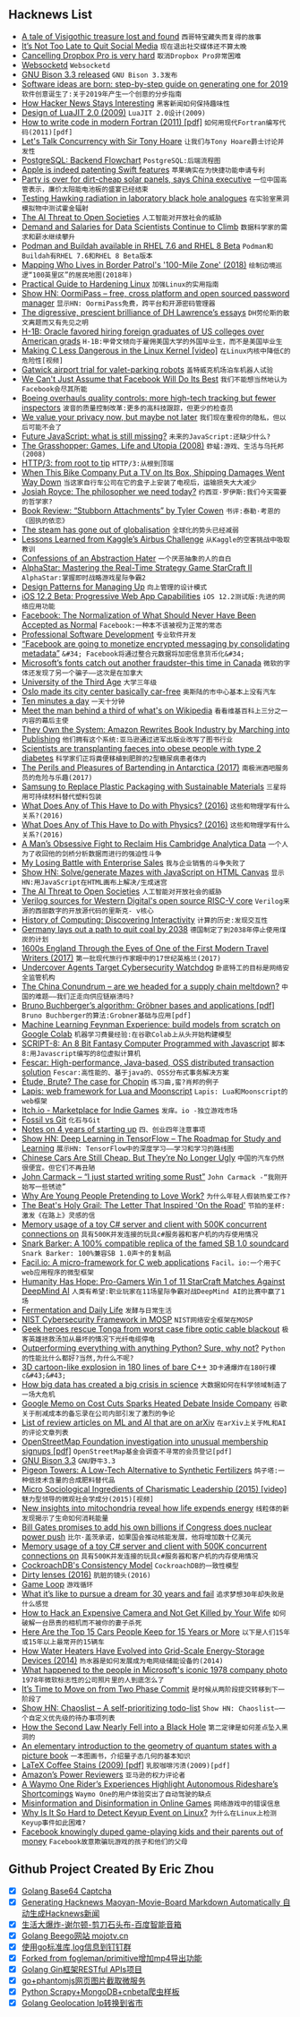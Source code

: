 ## Hacknews List


- [A tale of Visigothic treasure lost and found](http://www.thehistoryblog.com/archives/53993)  `西哥特宝藏失而复得的故事`
- [It’s Not Too Late to Quit Social Media](https://www.wsj.com/articles/its-not-too-late-to-quit-social-media-11548457601)  `现在退出社交媒体还不算太晚`
- [Cancelling Dropbox Pro is very hard](https://www.useloom.com/share/8d148b2be54444909e8408398ab07f83)  `取消Dropbox Pro非常困难`
- [Websocketd](http://websocketd.com/)  `Websocketd`
- [GNU Bison 3.3 released](http://savannah.gnu.org/forum/forum.php?forum_id=9357)  `GNU Bison 3.3发布`
- [Software ideas are born: step-by-step guide on generating one for 2019](https://www.mindk.com/blog/how-software-ideas-are-born/)  `软件创意诞生了:关于2019年产生一个创意的分步指南`
- [How Hacker News Stays Interesting](https://jameshfisher.com/2019/01/26/how-hacker-news-stays-interesting.html)  `黑客新闻如何保持趣味性`
- [Design of LuaJIT 2.0 (2009)](http://lua-users.org/lists/lua-l/2009-11/msg00089.html)  `LuaJIT 2.0设计(2009)`
- [How to write code in modern Fortran (2011) [pdf]](https://www.tacc.utexas.edu/documents/13601/162125/fortran_class.pdf)  `如何用现代Fortran编写代码(2011)[pdf]`
- [Let&#39;s Talk Concurrency with Sir Tony Hoare](https://www.erlang-solutions.com/blog/let-s-talkconcurrency-with-sir-tony-hoare.html)  `让我们与Tony Hoare爵士讨论并发性`
- [PostgreSQL: Backend Flowchart](https://www.postgresql.org/developer/backend/)  `PostgreSQL:后端流程图`
- [Apple is indeed patenting Swift features](https://forums.swift.org/t/apple-is-indeed-patenting-swift-features/19779)  `苹果确实在为快捷功能申请专利`
- [Party is over for dirt-cheap solar panels, says China executive](https://www.reuters.com/article/us-davos-meeting-solar-gcl-idUSKCN1PI2OQ)  `一位中国高管表示，廉价太阳能电池板的盛宴已经结束`
- [Testing Hawking radiation in laboratory black hole analogues](https://phys.org/news/2019-01-hawking-laboratory-black-hole-analogues.html)  `在实验室黑洞模拟物中测试霍金辐射`
- [The AI Threat to Open Societies](https://www.georgesoros.com/2019/01/24/remarks-delivered-at-the-world-economic-forum-2/)  `人工智能对开放社会的威胁`
- [Demand and Salaries for Data Scientists Continue to Climb](https://spectrum.ieee.org/view-from-the-valley/at-work/tech-careers/demand-and-salaries-for-data-scientists-continue-to-climb)  `数据科学家的需求和薪水继续攀升`
- [Podman and Buildah available in RHEL 7.6 and RHEL 8 Beta](https://developers.redhat.com/blog/2018/11/20/buildah-podman-containers-without-daemons/)  `Podman和Buildah有RHEL 7.6和RHEL 8 Beta版本`
- [Mapping Who Lives in Border Patrol&#39;s &#39;100-Mile Zone&#39; (2018)](https://www.citylab.com/equity/2018/05/who-lives-in-border-patrols-100-mile-zone-probably-you-mapped/558275/)  `绘制边境巡逻“100英里区”的居民地图(2018年)`
- [Practical Guide to Hardening Linux](https://github.com/trimstray/the-practical-linux-hardening-guide)  `加强Linux的实用指南`
- [Show HN: OormiPass – free, cross platform and open sourced password manager](item?id=19005665)  `显示HN: OormiPass免费，跨平台和开源密码管理器`
- [The digressive, prescient brilliance of DH Lawrence’s essays](https://www.newstatesman.com/culture/books/2019/01/our-perpetual-contemporary-digressive-prescient-brilliance-dh-lawrence-s)  `DH劳伦斯的散文离题而又有先见之明`
- [H-1B: Oracle favored hiring foreign graduates of US colleges over American grads](https://www.mercurynews.com/2019/01/25/h-1b-oracle-favored-hiring-foreign-graduates-of-u-s-colleges-over-american-grads-feds-allege)  `H-1B:甲骨文倾向于雇佣美国大学的外国毕业生，而不是美国毕业生`
- [Making C Less Dangerous in the Linux Kernel [video]](https://www.youtube.com/watch?v=FY9SbqTO5GQ)  `在Linux内核中降低C的危险性[视频]`
- [Gatwick airport trial for valet-parking robots](https://www.standard.co.uk/tech/gatwick-airport-trial-for-valetparking-robots-will-cut-hassle-for-travellers-a4046406.html)  `盖特威克机场泊车机器人试验`
- [We Can&#39;t Just Assume that Facebook Will Do Its Best](https://www.zeit.de/digital/internet/2019-01/privacy-katarina-barley-data-protection-facebook-ad-targeting-mark-zuckerberg)  `我们不能想当然地认为Facebook会尽其所能`
- [Boeing overhauls quality controls: more high-tech tracking but fewer inspectors](https://www.seattletimes.com/business/boeing-aerospace/boeing-overhauls-its-quality-controls-more-high-tech-tracking-but-fewer-inspectors/)  `波音的质量控制改革:更多的高科技跟踪，但更少的检查员`
- [We value your privacy now, but maybe not later](https://raimue.blog/2019/01/26/we-value-your-privacy-now-but-maybe-not-later/)  `我们现在重视你的隐私，但以后可能不会了`
- [Future JavaScript: what is still missing?](http://2ality.com/2019/01/future-js.html)  `未来的JavaScript:还缺少什么?`
- [The Grasshopper: Games, Life and Utopia (2008)](https://books.google.nl/books/about/The_Grasshopper.html?id=G9z4wjVB_0wC)  `蚱蜢:游戏、生活与乌托邦(2008)`
- [HTTP/3: from root to tip](https://blog.cloudflare.com/http-3-from-root-to-tip/)  `HTTP/3:从根到顶端`
- [When This Bike Company Put a TV on Its Box, Shipping Damages Went Way Down](https://www.bicycling.com/news/a20027122/vanmoof-tv-on-box-damaged-bikes/)  `当这家自行车公司在它的盒子上安装了电视后，运输损失大大减少`
- [Josiah Royce:  The philosopher we need today?](https://www.nytimes.com/2019/01/24/opinion/josiah-royce-loyalty.html)  `约西亚·罗伊斯:我们今天需要的哲学家?`
- [Book Review: “Stubborn Attachments” by Tyler Cowen](https://noahpinionblog.blogspot.com/2019/01/book-review-stubborn-attachments-by.html)  `书评:泰勒·考恩的《固执的依恋》`
- [The steam has gone out of globalisation](https://www.economist.com/leaders/2019/01/24/the-steam-has-gone-out-of-globalisation)  `全球化的势头已经减弱`
- [Lessons Learned from Kaggle’s Airbus Challenge](https://medium.com/@YassineAlouini/lessons-learned-from-kaggles-airbus-challenge-252e25c5efac)  `从Kaggle的空客挑战中吸取教训`
- [Confessions of an Abstraction Hater](http://250bpm.com/blog:144)  `一个厌恶抽象的人的自白`
- [AlphaStar: Mastering the Real-Time Strategy Game StarCraft II](https://deepmind.com/blog/alphastar-mastering-real-time-strategy-game-starcraft-ii/)  `AlphaStar:掌握即时战略游戏星际争霸2`
- [Design Patterns for Managing Up](https://queue.acm.org/detail.cfm?id=3308563)  `向上管理的设计模式`
- [iOS 12.2 Beta: Progressive Web App Capabilities](https://twitter.com/mhartington/status/1089292031548145666)  `iOS 12.2测试版:先进的网络应用功能`
- [Facebook: The Normalization of What Should Never Have Been Accepted as Normal](https://www.forbes.com/sites/enriquedans/2019/01/26/facebook-the-normalization-of-what-should-never-have-been-accepted-as-normal/#690c52831e41)  `Facebook:一种本不该被视为正常的常态`
- [Professional Software Development](https://mixmastamyk.bitbucket.io/pro_soft_dev/index.html)  `专业软件开发`
- [“Facebook are going to monetize encrypted messaging by consolidating metadata”](https://threader.app/thread/1088914192847917056)  `&#34; Facebook将通过整合元数据将加密信息货币化&#34;`
- [Microsoft’s fonts catch out another fraudster–this time in Canada](https://arstechnica.com/gadgets/2019/01/microsofts-fonts-catch-out-another-fraudster-this-time-in-canada/)  `微软的字体还发现了另一个骗子——这次是在加拿大`
- [University of the Third Age](https://en.wikipedia.org/wiki/University_of_the_Third_Age)  `大学三年级`
- [Oslo made its city center basically car-free](https://www.fastcompany.com/90294948/what-happened-when-oslo-decided-to-make-its-downtown-basically-car-free)  `奥斯陆的市中心基本上没有汽车`
- [Ten minutes a day](https://medium.com/@alexallain/ten-minutes-a-day-e2fa1084f924)  `一天十分钟`
- [Meet the man behind a third of what&#39;s on Wikipedia](https://www.cbsnews.com/news/meet-the-man-behind-a-third-of-whats-on-wikipedia/)  `看看维基百科上三分之一内容的幕后主使`
- [They Own the System: Amazon Rewrites Book Industry by Marching into Publishing](https://news.bubblin.io/s/lwzvsr/they_own_system_amazon_rewrites_book)  `他们拥有这个系统:亚马逊通过进军出版业改写了图书行业`
- [Scientists are transplanting faeces into obese people with type 2 diabetes](https://www.walesonline.co.uk/news/health/scientists-transplanting-faeces-obese-people-15725826?_ga=2.61629100.1888045544.1548445055-1170985165.1548445054)  `科学家们正将粪便移植到肥胖的2型糖尿病患者体内`
- [The Perils and Pleasures of Bartending in Antarctica (2017)](https://www.atlasobscura.com/articles/bartender-antarctica-south-pole)  `南极洲酒吧服务员的危险与乐趣(2017)`
- [Samsung to Replace Plastic Packaging with Sustainable Materials](https://news.samsung.com/global/samsung-electronics-to-replace-plastic-packaging-with-sustainable-materials)  `三星将用可持续材料替代塑料包装`
- [What Does Any of This Have to Do with Physics? (2016)](http://nautil.us/issue/43/heroes/what-does-any-of-this-have-to-do-with-physics)  `这些和物理学有什么关系?(2016)`
- [What Does Any of This Have to Do with Physics? (2016)](http://nautil.us/term/f/Memoir)  `这些和物理学有什么关系?(2016)`
- [A Man’s Obsessive Fight to Reclaim His Cambridge Analytica Data](https://www.wired.com/story/one-mans-obsessive-fight-to-reclaim-his-cambridge-analytica-data/)  `一个人为了收回他的剑桥分析数据而进行的强迫性斗争`
- [My Losing Battle with Enterprise Sales](https://lukekanies.com/my-losing-battle-with-enterprise-sales/)  `我与企业销售的斗争失败了`
- [Show HN: Solve/generate Mazes with JavaScript on HTML Canvas](https://github.com/dmaydan/Maze_Solver_Generator)  `显示HN:用JavaScript在HTML画布上解决/生成迷宫`
- [The AI Threat to Open Societies](https://www.project-syndicate.org/onpoint/the-ai-threat-to-open-societies-by-george-soros-2019-01)  `人工智能对开放社会的威胁`
- [Verilog sources for Western Digital&#39;s open source RISC-V core](https://github.com/westerndigitalcorporation/swerv_eh1)  `Verilog来源的西部数字的开放源代码的里斯克- v核心`
- [History of Computing: Discovering Interactivity](https://technicshistory.wordpress.com/2018/12/13/discovering-interactivity/)  `计算的历史:发现交互性`
- [Germany lays out a path to quit coal by 2038](https://www.nytimes.com/2019/01/26/world/europe/germany-quit-coal-2038.html)  `德国制定了到2038年停止使用煤炭的计划`
- [1600s England Through the Eyes of One of the First Modern Travel Writers (2017)](https://www.smithsonianmag.com/smart-news/see-1600s-england-through-eyes-one-first-travel-writers-180963536/)  `第一批现代旅行作家眼中的17世纪英格兰(2017)`
- [Undercover Agents Target Cybersecurity Watchdog](https://www.nytimes.com/aponline/2019/01/25/us/ap-cybersecurity-undercover-operatives.html)  `卧底特工的目标是网络安全监管机构`
- [The China Conundrum – are we headed for a supply chain meltdown?](https://diginomica.com/2019/01/25/the-china-conundrum-are-we-headed-for-a-supply-chain-meltdown/)  `中国的难题——我们正走向供应链崩溃吗?`
- [Bruno Buchberger’s algorithm: Gröbner bases and applications [pdf]](https://www3.risc.jku.at/research/theorema/Groebner-Bases-Bibliography/gbbib_files/publication_428.pdf)  `Bruno Buchberger的算法:Grobner基础与应用[pdf]`
- [Machine Learning Feynman Experience: build models from scratch on Google Colab](https://github.com/leandromineti/ml-feynman-experience)  `机器学习费曼经验:在谷歌Colab上从头开始构建模型`
- [SCRIPT-8: An 8 Bit Fantasy Computer Programmed with Javascript](https://script-8.github.io/)  `脚本8:用Javascript编写的8位虚拟计算机`
- [Fescar: High-performance, Java-based, OSS distributed transaction solution](https://github.com/alibaba/fescar)  `Fescar:高性能的、基于java的、OSS分布式事务解决方案`
- [Étude, Brute? The case for Chopin](https://www.commentarymagazine.com/articles/etude-brute/)  `练习曲,蛮?肖邦的例子`
- [Lapis: web framework for Lua and Moonscript](http://leafo.net/lapis/)  `Lapis: Lua和Moonscript的web框架`
- [Itch.io - Marketplace for Indie Games](https://itch.io/)  `发痒。io -独立游戏市场`
- [Fossil vs Git](https://fossil-scm.org/fossil/doc/trunk/www/fossil-v-git.wiki)  `化石与Git`
- [Notes on 4 years of starting up](https://medium.com/@krishnannair/notes-on-4-years-of-starting-up-5bed58226a55)  `四、创业四年注意事项`
- [Show HN: Deep Learning in TensorFlow – The Roadmap for Study and Learning](https://github.com/astorfi/TensorFlow-Roadmap)  `展示HN: TensorFlow中的深度学习——学习和学习的路线图`
- [Chinese Cars Are Still Cheap. But They’re No Longer Ugly](https://www.wsj.com/articles/chinese-cars-are-still-cheap-but-theyre-no-longer-ugly-11548417621)  `中国的汽车仍然很便宜。但它们不再丑陋`
- [John Carmack – “I just started writing some Rust”](https://twitter.com/id_aa_carmack/status/1089286703817412608)  `John Carmack -“我刚开始写一些锈迹”`
- [Why Are Young People Pretending to Love Work?](https://www.nytimes.com/2019/01/26/business/against-hustle-culture-rise-and-grind-tgim.html)  `为什么年轻人假装热爱工作?`
- [The Beat&#39;s Holy Grail: The Letter That Inspired &#39;On the Road&#39;](https://lithub.com/the-beats-holy-grail-the-letter/)  `节拍的圣杯:激发《在路上》灵感的信`
- [Memory usage of a toy C# server and client with 500K concurrent connections on](https://github.com/kjpgit/techdemo/tree/master/dotnet_client_server)  `具有500K并发连接的玩具c#服务器和客户机的内存使用情况`
- [Snark Barker: A 100% compatible replica of the famed SB 1.0 soundcard](https://github.com/schlae/snark-barker)  `Snark Barker: 100%兼容SB 1.0声卡的复制品`
- [Facil.io: A micro-framework for C web applications](https://github.com/boazsegev/facil.io)  `Facil。io:一个用于C web应用程序的微型框架`
- [Humanity Has Hope: Pro-Gamers Win 1 of 11 StarCraft Matches Against DeepMind AI](http://fortune.com/2019/01/24/starcraft-2-deepmind/)  `人类有希望:职业玩家在11场星际争霸对战DeepMind AI的比赛中赢了1场`
- [Fermentation and Daily Life](https://www.notechmagazine.com/2018/07/fermentation-and-daily-life.html)  `发酵与日常生活`
- [NIST Cybersecurity Framework in MOSP](http://objects.monarc.lu/object/view/27)  `NIST网络安全框架在MOSP`
- [Geek heroes rescue Tonga from worst case fibre optic cable blackout](https://matangitonga.to/2019/01/26/geek-heroes-rescue-tonga-worst%20case)  `极客英雄拯救汤加从最坏的情况下光纤电缆停电`
- [Outperforming everything with anything Python? Sure, why not?](https://wordsandbuttons.online/outperforming_everything_with_anything.html)  `Python的性能比什么都好?当然,为什么不呢?`
- [3D cartoon-like explosion in 180 lines of bare C&#43;&#43;](https://github.com/ssloy/tinykaboom/wiki)  `3D卡通爆炸在180行裸c&#43;&#43;`
- [How big data has created a big crisis in science](https://theconversation.com/how-big-data-has-created-a-big-crisis-in-science-102835)  `大数据如何在科学领域制造了一场大危机`
- [Google Memo on Cost Cuts Sparks Heated Debate Inside Company](https://www.bloomberg.com/news/articles/2019-01-26/google-memo-on-cost-cuts-sparks-heated-debate-inside-company)  `谷歌关于削减成本的备忘录在公司内部引发了激烈的争论`
- [List of review articles on ML and AI that are on arXiv](https://freenode-machinelearning.github.io/Resources/ArticlesReview.html#papers)  `在arXiv上关于ML和AI的评论文章列表`
- [OpenStreetMap Foundation investigation into unusual membership signups [pdf]](https://openstreetmap.lu/MWGGlobalLogicReport20181226.pdf)  `OpenStreetMap基金会调查不寻常的会员登记[pdf]`
- [GNU Bison 3.3](http://lists.gnu.org/archive/html/info-gnu/2019-01/msg00016.html)  `GNU野牛3.3`
- [Pigeon Towers: A Low-Tech Alternative to Synthetic Fertilizers](https://www.notechmagazine.com/2016/10/pigeon-towers-a-low-tech-alternative-to-synthetic-fertilizers.html)  `鸽子塔:一种低技术含量的合成肥料替代品`
- [Micro Sociological Ingredients of Charismatic Leadership (2015) [video]](https://www.youtube.com/watch?v=ZuxdvRcMVlM)  `魅力型领导的微观社会学成分(2015)[视频]`
- [New insights into mitochondria reveal how life expends energy](http://aging.nautil.us/feature/173/yes-life-in-the-fast-lane-kills-you)  `线粒体的新发现揭示了生命如何消耗能量`
- [Bill Gates promises to add his own billions if Congress does nuclear power push](https://www.geekwire.com/2019/report-bill-gates-promises-add-billions-congress-helps-nuclear-power-push/)  `比尔·盖茨承诺，如果国会推动核能发展，他将增加数十亿美元`
- [Memory usage of a toy C# server and client with 500K concurrent connections on](https://github.com/kjpgit/techdemo/blob/master/dotnet_client_server/README.md)  `具有500K并发连接的玩具c#服务器和客户机的内存使用情况`
- [CockroachDB&#39;s Consistency Model](https://www.cockroachlabs.com/blog/consistency-model/)  `CockroachDB的一致性模型`
- [Dirty lenses (2016)](http://kurtmunger.com/dirty_lens_articleid35.html)  `肮脏的镜头(2016)`
- [Game Loop](http://gameprogrammingpatterns.com/game-loop.html)  `游戏循环`
- [What it’s like to pursue a dream for 30 years and fail](https://thehustle.co/bionic-boot/)  `追求梦想30年却失败是什么感觉`
- [How to Hack an Expensive Camera and Not Get Killed by Your Wife](https://alexhude.github.io/2019/01/24/hacking-leica-m240.html)  `如何破解一台昂贵的相机而不被你的妻子杀死`
- [Here Are the Top 15 Cars People Keep for 15 Years or More](http://www.thedrive.com/news/25985/here-are-the-top-15-cars-people-keep-for-15-years-or-more-2)  `以下是人们15年或15年以上最常开的15辆车`
- [How Water Heaters Have Evolved into Grid-Scale Energy-Storage Devices (2014)](https://www.esource.com/ES-WP-18/GIWHs)  `热水器是如何发展成为电网级储能设备的(2014)`
- [What happened to the people in Microsoft&#39;s iconic 1978 company photo](https://markets.businessinsider.com/news/stocks/microsoft-1978-photo-2016-10-1027898286)  `1978年微软标志性的公司照片里的人到底怎么了`
- [It’s Time to Move on from Two Phase Commit](http://dbmsmusings.blogspot.com/2019/01/its-time-to-move-on-from-two-phase.html)  `是时候从两阶段提交转移到下一阶段了`
- [Show HN: Chaoslist – A self-prioritizing todo-list](https://chaoslist.io/)  `Show HN: Chaoslist—一个自定义优先级的待办事项列表`
- [How the Second Law Nearly Fell into a Black Hole](http://nautil.us/issue/68/context/how-black-holes-nearly-ruined-time)  `第二定律是如何差点坠入黑洞的`
- [An elementary introduction to the geometry of quantum states with a picture book](https://arxiv.org/abs/1901.06688)  `一本图画书，介绍量子态几何的基本知识`
- [LaTeX Coffee Stains (2009) [pdf]](http://hanno-rein.de/downloads/coffee.pdf)  `乳胶咖啡污渍(2009)[pdf]`
- [Amazon’s Power Reviewers](https://www.nytimes.com/2019/01/26/style/amazon-reviews-vine.html)  `亚马逊的权力评论者`
- [A Waymo One Rider’s Experiences Highlight Autonomous Rideshare’s Shortcomings](https://futurism.com/waymo-one-early-rider-autonomous-vehicle)  `Waymo One的用户体验突出了自动驾驶的缺点`
- [Misinformation and Disinformation in Online Games](https://digital.lib.washington.edu/researchworks/handle/1773/42416)  `网络游戏中的错误信息`
- [Why Is It So Hard to Detect Keyup Event on Linux?](http://blog.robertelder.org/detect-keyup-event-linux-terminal/)  `为什么在Linux上检测Keyup事件如此困难?`
- [Facebook knowingly duped game-playing kids and their parents out of money](https://www.revealnews.org/article/facebook-knowingly-duped-game-playing-kids-and-their-parents-out-of-money/)  `Facebook故意欺骗玩游戏的孩子和他们的父母`

## Github Project Created By Eric Zhou

- [x] [Golang Base64 Captcha](https://github.com/mojocn/base64Captcha)
- [x] [Generating Hacknews Maoyan-Movie-Board Markdown Automatically 自动生成Hacknews新闻](https://github.com/dejavuzhou/md-genie)
- [x] [生活大爆炸-谢尔顿-剪刀石头布-百度智能音箱](https://github.com/mojocn/dueros-bang-game)
- [x] [Golang Beego网站 mojotv.cn](https://github.com/mojocn/www.mojotv.cn)
- [x] [使用go标准库,log信息到钉钉群](https://github.com/mojocn/dooger)
- [x] [Forked from fogleman/primitive增加mp4导出功能](https://github.com/mojocn/primitive)
- [x] [Golang Gin框架RESTful APIs项目](https://github.com/JJJJJJJerk/ezier-golang-web-api-framework)
- [x] [go+phantomjs网页图片截取微服务](https://github.com/mojocn/screen_shot)
- [x] [Python Scrapy+MongoDB+cnbeta爬虫样板](https://github.com/mojocn/scrapy_mongodb_boilerplate_cnbeta)
- [x] [Golang Geolocation Ip转换到省市](https://github.com/mojocn/ip2location)